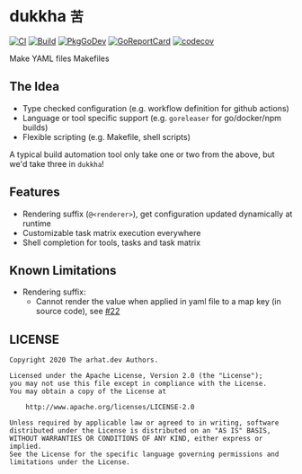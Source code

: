 # dukkha `苦`

[![CI](https://github.com/arhat-dev/dukkha/workflows/CI/badge.svg)](https://github.com/arhat-dev/dukkha/actions?query=workflow%3ACI)
[![Build](https://github.com/arhat-dev/dukkha/workflows/Build/badge.svg)](https://github.com/arhat-dev/dukkha/actions?query=workflow%3ABuild)
[![PkgGoDev](https://pkg.go.dev/badge/arhat.dev/dukkha)](https://pkg.go.dev/arhat.dev/dukkha)
[![GoReportCard](https://goreportcard.com/badge/arhat.dev/dukkha)](https://goreportcard.com/report/arhat.dev/dukkha)
[![codecov](https://codecov.io/gh/arhat-dev/dukkha/branch/master/graph/badge.svg)](https://codecov.io/gh/arhat-dev/dukkha)

Make YAML files Makefiles

## The Idea

- Type checked configuration (e.g. workflow definition for github actions)
- Language or tool specific support (e.g. `goreleaser` for go/docker/npm builds)
- Flexible scripting (e.g. Makefile, shell scripts)

A typical build automation tool only take one or two from the above, but we'd take three in `dukkha`!

## Features

- Rendering suffix (`@<renderer>`), get configuration updated dynamically at runtime
- Customizable task matrix execution everywhere
- Shell completion for tools, tasks and task matrix

## Known Limitations

- Rendering suffix:
  - Cannot render the value when applied in yaml file to a map key (in source code), see [#22](https://github.com/arhat-dev/dukkha/issues/22)

## LICENSE

```text
Copyright 2020 The arhat.dev Authors.

Licensed under the Apache License, Version 2.0 (the "License");
you may not use this file except in compliance with the License.
You may obtain a copy of the License at

    http://www.apache.org/licenses/LICENSE-2.0

Unless required by applicable law or agreed to in writing, software
distributed under the License is distributed on an "AS IS" BASIS,
WITHOUT WARRANTIES OR CONDITIONS OF ANY KIND, either express or implied.
See the License for the specific language governing permissions and
limitations under the License.
```
